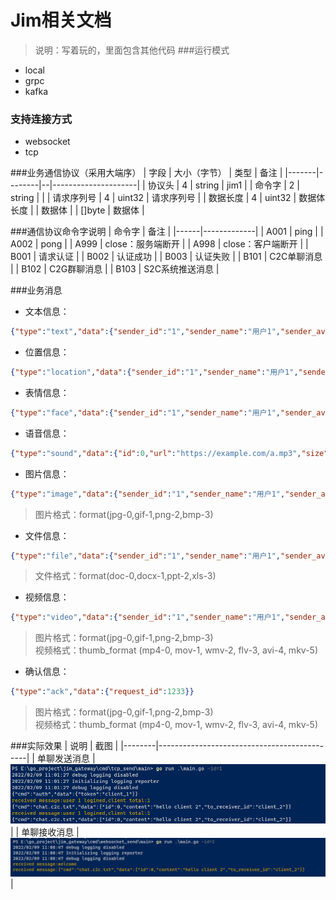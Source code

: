 Jim相关文档
===
>说明：写着玩的，里面包含其他代码
###运行模式
* local
* grpc
* kafka
### 支持连接方式
* websocket
* tcp

###业务通信协议（采用大端序）
| 字段    | 大小（字节） | 类型 | 备注                  |
|-------|--------|--|---------------------|
| 协议头   | 4      | string | jim1 |
| 命令字   | 2      | string |                     |
| 请求序列号 | 4      | uint32 | 请求序列号               |
| 数据长度  | 4      | uint32 | 数据体长度               |
| 数据体   |        | []byte | 数据体                 |

###通信协议命令字说明
| 命令字  | 备注          |
|------|-------------|
| A001 | ping        |
| A002 | pong        |
| A999 | close：服务端断开 |
| A998 | close：客户端断开 |
| B001 | 请求认证        |
| B002 | 认证成功        |
| B003 | 认证失败        |
| B101 | C2C单聊消息     |
| B102 | C2G群聊消息     |
| B103 | S2C系统推送消息   |


###业务消息
* 文本信息：
```json 
{"type":"text","data":{"sender_id":"1","sender_name":"用户1","sender_avatar":"https://www.baidu.com/img/flexible/logo/pc/result.png","receiver_id":"2","content":"hello client 2"}}
```

* 位置信息：
```json 
{"type":"location","data":{"sender_id":"1","sender_name":"用户1","sender_avatar":"https://www.baidu.com/img/flexible/logo/pc/result.png","receiver_id":"2","cover_image":"https://www.baidu.com/img/flexible/logo/pc/result.png","lat":116.5319,"lng":40.016465,"map_link":"https://j.map.baidu.com/8f/Q44c","desc":"深圳湾公园"}}
```

* 表情信息：
```json 
{"type":"face","data":{"sender_id":"1","sender_name":"用户1","sender_avatar":"https://www.baidu.com/img/flexible/logo/pc/result.png","receiver_id":"2","symbol":"[:smile]"}}```
```

* 语音信息：
```json 
{"type":"sound","data":{"id":0,"url":"https://example.com/a.mp3","size":10240,"seconds":3600}}  
```

* 图片信息：
```json 
{"type":"image","data":{"sender_id":"1","sender_name":"用户1","sender_avatar":"https://www.baidu.com/img/flexible/logo/pc/result.png","receiver_id":"2","format":2,"size ":10240,"width ":500,"height ":700,"icon_url ":"https: //www.baidu.com/img/flexible/logo/pc/result.png","big_url ":"https: //www.baidu.com/img/flexible/logo/pc/result.png"}}
```
>图片格式：format(jpg-0,gif-1,png-2,bmp-3)

* 文件信息：
```json 
{"type":"file","data":{"sender_id":"1","sender_name":"用户1","sender_avatar":"https://www.baidu.com/img/flexible/logo/pc/result.png","receiver_id":"2","size":10240,"name":"a.docx","format":1,"thumb_url":"https://example.com/a.png","url":"https://example/a.docx"}}
```
>文件格式：format(doc-0,docx-1,ppt-2,xls-3)

* 视频信息：
```json 
{"type":"video","data":{"sender_id":"1","sender_name":"用户1","sender_avatar":"https://www.baidu.com/img/flexible/logo/pc/result.png","receiver_id":"2","size":10240,"seconds":3600,"url":"https://example/a.mp4","format":1,"thumb_url":"https://example.com/a.png","thumb_size":1024,"thumb_width":500,"thumb_height":700,"thumb_format":2}}
```
>图片格式：format(jpg-0,gif-1,png-2,bmp-3)  
>视频格式：thumb_format (mp4-0, mov-1, wmv-2, flv-3, avi-4, mkv-5)

* 确认信息：
```json 
{"type":"ack","data":{"request_id":1233}}
```
>图片格式：format(jpg-0,gif-1,png-2,bmp-3)  
>视频格式：thumb_format (mp4-0, mov-1, wmv-2, flv-3, avi-4, mkv-5)
> 
###实际效果
| 说明     | 截图                                          |
|--------|---------------------------------------------|
| 单聊发送消息 | ![alt 单聊发送消息](c2c_send_txt.png "单聊发送消息")    |
| 单聊接收消息 | ![alt 单聊接收消息](c2c_receive_txt.png "单聊接收消息") |